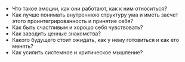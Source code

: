 - Что такое эмоции, как они работают, как к ним относиться?
- Как лучше понимать внутреннюю структуру ума и иметь засчет этого проинтегрированность и принятие себя?
- Как быть счастливым и хорошо себя чувствовать?
- Как заводить ценные знакомства?
- Какого будущего стоит ожидать, как у нему готовиться и как его менять?
- Как усилить системное и критическое мышление?